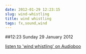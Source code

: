 ```yaml
---
date: 2012-01-29 12:23:15
slug: wind-whistling
title: wind whistling
tags: fx,sound,wind
---
```


##12:23 Sunday 29 January 2012

[listen to 'wind whistling' on Audioboo](http://audioboo.fm/boos/643868-wind-whistling)



